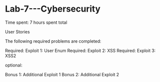 # Lab-7---Cybersecurity

Time spent: 7 hours spent total

User Stories

The following required problems are completed:

 Required: Exploit 1: User Enum
 Required: Exploit 2: XSS
 Required: Exploit 3: XSS2

optional:

 Bonus 1: Additional Exploit 1
 Bonus 2: Additional Exploit 2
